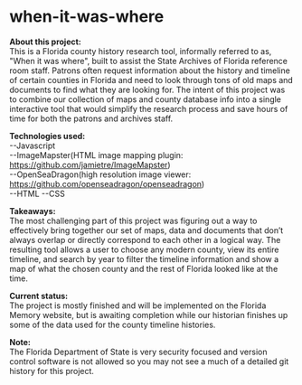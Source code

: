 # when-it-was-where

<b>About this project:</b><br/> 
This is a Florida county history research tool, informally referred to as, "When it was where", built to assist the State Archives of Florida reference room staff. Patrons often request information about the history and timeline of certain counties in Florida and need to look through tons of old maps and documents to find what they are looking for. The intent of this project was to combine our collection of maps and county database info into a single interactive tool that would simplify the research process and save hours of time for both the patrons and archives staff. 

<b>Technologies used:</b><br/> 
--Javascript<br/>
--ImageMapster(HTML image mapping plugin: <a>https://github.com/jamietre/ImageMapster</a>) <br/>
--OpenSeaDragon(high resolution image viewer: <a>https://github.com/openseadragon/openseadragon</a>)<br/>
--HTML
--CSS

<b>Takeaways:</b><br/> 
The most challenging part of this project was figuring out a way to effectively bring together our set of maps, data and documents that don’t always overlap or directly correspond to each other in a logical way. The resulting tool allows a user to choose any modern county, view its entire timeline, and search by year to filter the timeline information and show a map of what the chosen county and the rest of Florida looked like at the time. 

<b>Current status:</b><br/> 
The project is mostly finished and will be implemented on the Florida Memory website, but is awaiting completion while our historian finishes up some of the data used for the county timeline histories.

<b>Note:</b><br/> 
The Florida Department of State is very security focused and version control software is not allowed so you may not see a much of a detailed git history for this project.
